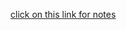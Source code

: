 [click on this link for notes](https://drive.google.com/file/d/1-3xIDLUXKQHaWe6ikdUlGr-OthWbJZ6G/view?usp=sharing)
